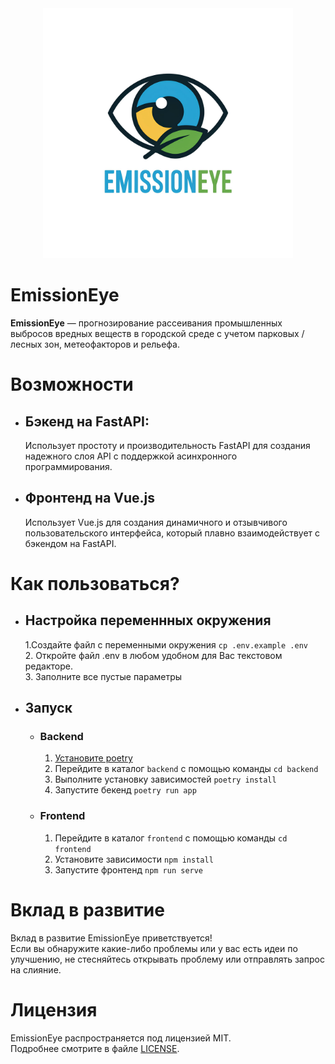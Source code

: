 <div align="center">
<img src="./assets/logo.png" width="400"/>
</div>

# EmissionEye
**EmissionEye** — прогнозирование рассеивания промышленных выбросов вредных веществ в городской среде с учетом парковых / лесных зон, метеофакторов и рельефа.

# Возможности
- ## Бэкенд на FastAPI:
	Использует простоту и производительность FastAPI для создания надежного слоя API с поддержкой асинхронного программирования.
- ## Фронтенд на Vue.js 
	Использует Vue.js для создания динамичного и отзывчивого пользовательского интерфейса, который плавно взаимодействует с бэкендом на FastAPI.

# Как пользоваться?
- ## Настройка переменнных окружения 
	1.Создайте файл с переменными окружения `cp .env.example .env` \
	2. Откройте файл .env в любом удобном для Вас текстовом редакторе. \
    3. Заполните все пустые параметры

- ## Запуск
	- ### Backend
		1. [Установите poetry](https://python-poetry.org/docs/)
		2. Перейдите в каталог `backend` с помощью команды `cd backend`
		3. Выполните установку зависимостей `poetry install`
		4. Запустите бекенд `poetry run app`

	- ### Frontend
		1. Перейдите в каталог `frontend` с помощью команды `cd frontend`
		2. Установите зависимости `npm install`
        3. Запустите фронтенд `npm run serve`

# Вклад в развитие
Вклад в развитие EmissionEye приветствуется! \
Если вы обнаружите какие-либо проблемы или у вас есть идеи по улучшению, не стесняйтесь открывать проблему или отправлять запрос на слияние.

# Лицензия
EmissionEye распространяется под лицензией MIT. \
Подробнее смотрите в файле [LICENSE](LICENSE).